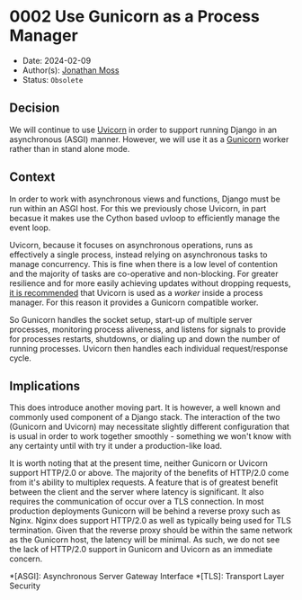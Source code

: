 # 0002 Use Gunicorn as a Process Manager

- Date: 2024-02-09
- Author(s): [Jonathan Moss][jmoss]
- Status: `Obsolete`

## Decision

We will continue to use [Uvicorn][uvicorn] in order to support running Django in an
asynchronous (ASGI) manner. However, we will use it as a [Gunicorn][gunicorn] worker
rather than in stand alone mode.

## Context

In order to work with asynchronous views and functions, Django must be run within an
ASGI host. For this we previously chose Uvicorn, in part becasue it makes use the Cython
based uvloop to efficiently manage the event loop.

Uvicorn, because it focuses on asynchronous operations, runs as effectively a single
process,  instead relying on asynchronous tasks to manage concurrency. This is fine when
there is a low level of contention and the majority of tasks are co-operative and
non-blocking. For greater resilience and for more easily achieving updates without
dropping requests, [it is recommended][recommended] that Uvicorn is used as a _worker_
inside a process manager. For this reason it provides a Gunicorn compatible worker.

So Gunicorn handles the socket setup, start-up of multiple server processes, monitoring
process aliveness, and listens for signals to provide for processes restarts, shutdowns,
or dialing up and down the number of running processes. Uvicorn then handles each
individual request/response cycle.

## Implications

This does introduce another moving part. It is however, a well known and commonly used
component of a Django stack. The interaction of the two (Gunicorn and Uvicorn) may
necessitate slightly different configuration that is usual in order to work together
smoothly - something we won't know with any certainty until with try it under a
production-like load.

It is worth noting that at the present time, neither Gunicorn or Uvicorn support
HTTP/2.0 or above. The majority of the benefits of HTTP/2.0 come from it's ability to
multiplex requests. A feature that is of greatest benefit between the client and the
server where latency is significant. It also requires the communication of occur over
a TLS connection. In most production deployments Gunicorn will be behind a reverse proxy
such as Nginx. Nginx does support HTTP/2.0 as well as typically being used for TLS
termination. Given that the reverse proxy should be within the same network as the
Gunicorn host, the latency will be minimal. As such, we do not see the lack of HTTP/2.0
support in Gunicorn and Uvicorn as an immediate concern.

<!-- Links -->
[jmoss]: mailto:jonathan.moss@ackama.com
[uvicorn]: https://www.uvicorn.org/
[gunicorn]: https://gunicorn.org/
[recommended]: https://www.uvicorn.org/deployment/#using-a-process-manager

<!-- Abbreviations -->
*[ASGI]: Asynchronous Server Gateway Interface
*[TLS]: Transport Layer Security
